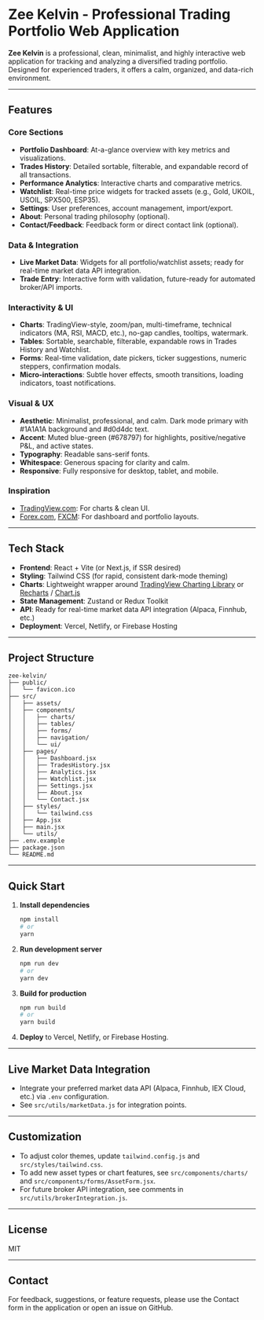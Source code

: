 # Zee Kelvin - Professional Trading Portfolio Web Application

**Zee Kelvin** is a professional, clean, minimalist, and highly interactive web application for tracking and analyzing a diversified trading portfolio. Designed for experienced traders, it offers a calm, organized, and data-rich environment.

---

## Features

### Core Sections
- **Portfolio Dashboard**: At-a-glance overview with key metrics and visualizations.
- **Trades History**: Detailed sortable, filterable, and expandable record of all transactions.
- **Performance Analytics**: Interactive charts and comparative metrics.
- **Watchlist**: Real-time price widgets for tracked assets (e.g., Gold, UKOIL, USOIL, SPX500, ESP35).
- **Settings**: User preferences, account management, import/export.
- **About**: Personal trading philosophy (optional).
- **Contact/Feedback**: Feedback form or direct contact link (optional).

### Data & Integration
- **Live Market Data**: Widgets for all portfolio/watchlist assets; ready for real-time market data API integration.
- **Trade Entry**: Interactive form with validation, future-ready for automated broker/API imports.

### Interactivity & UI
- **Charts**: TradingView-style, zoom/pan, multi-timeframe, technical indicators (MA, RSI, MACD, etc.), no-gap candles, tooltips, watermark.
- **Tables**: Sortable, searchable, filterable, expandable rows in Trades History and Watchlist.
- **Forms**: Real-time validation, date pickers, ticker suggestions, numeric steppers, confirmation modals.
- **Micro-interactions**: Subtle hover effects, smooth transitions, loading indicators, toast notifications.

### Visual & UX
- **Aesthetic**: Minimalist, professional, and calm. Dark mode primary with #1A1A1A background and #d0d4dc text.
- **Accent**: Muted blue-green (#678797) for highlights, positive/negative P&L, and active states.
- **Typography**: Readable sans-serif fonts.
- **Whitespace**: Generous spacing for clarity and calm.
- **Responsive**: Fully responsive for desktop, tablet, and mobile.

### Inspiration
- [TradingView.com](https://www.tradingview.com): For charts & clean UI.
- [Forex.com](https://www.forex.com), [FXCM](https://www.fxcm.com): For dashboard and portfolio layouts.

---

## Tech Stack

- **Frontend**: React + Vite (or Next.js, if SSR desired)
- **Styling**: Tailwind CSS (for rapid, consistent dark-mode theming)
- **Charts**: Lightweight wrapper around [TradingView Charting Library](https://www.tradingview.com/charting-library/) or [Recharts](https://recharts.org/) / [Chart.js](https://www.chartjs.org/)
- **State Management**: Zustand or Redux Toolkit
- **API**: Ready for real-time market data API integration (Alpaca, Finnhub, etc.)
- **Deployment**: Vercel, Netlify, or Firebase Hosting

---

## Project Structure

```
zee-kelvin/
├── public/
│   └── favicon.ico
├── src/
│   ├── assets/
│   ├── components/
│   │   ├── charts/
│   │   ├── tables/
│   │   ├── forms/
│   │   ├── navigation/
│   │   └── ui/
│   ├── pages/
│   │   ├── Dashboard.jsx
│   │   ├── TradesHistory.jsx
│   │   ├── Analytics.jsx
│   │   ├── Watchlist.jsx
│   │   ├── Settings.jsx
│   │   ├── About.jsx
│   │   └── Contact.jsx
│   ├── styles/
│   │   └── tailwind.css
│   ├── App.jsx
│   ├── main.jsx
│   └── utils/
├── .env.example
├── package.json
└── README.md
```

---

## Quick Start

1. **Install dependencies**
   ```bash
   npm install
   # or
   yarn
   ```

2. **Run development server**
   ```bash
   npm run dev
   # or
   yarn dev
   ```

3. **Build for production**
   ```bash
   npm run build
   # or
   yarn build
   ```

4. **Deploy** to Vercel, Netlify, or Firebase Hosting.

---

## Live Market Data Integration

- Integrate your preferred market data API (Alpaca, Finnhub, IEX Cloud, etc.) via `.env` configuration.
- See `src/utils/marketData.js` for integration points.

---

## Customization

- To adjust color themes, update `tailwind.config.js` and `src/styles/tailwind.css`.
- To add new asset types or chart features, see `src/components/charts/` and `src/components/forms/AssetForm.jsx`.
- For future broker API integration, see comments in `src/utils/brokerIntegration.js`.

---

## License

MIT

---

## Contact

For feedback, suggestions, or feature requests, please use the Contact form in the application or open an issue on GitHub.
